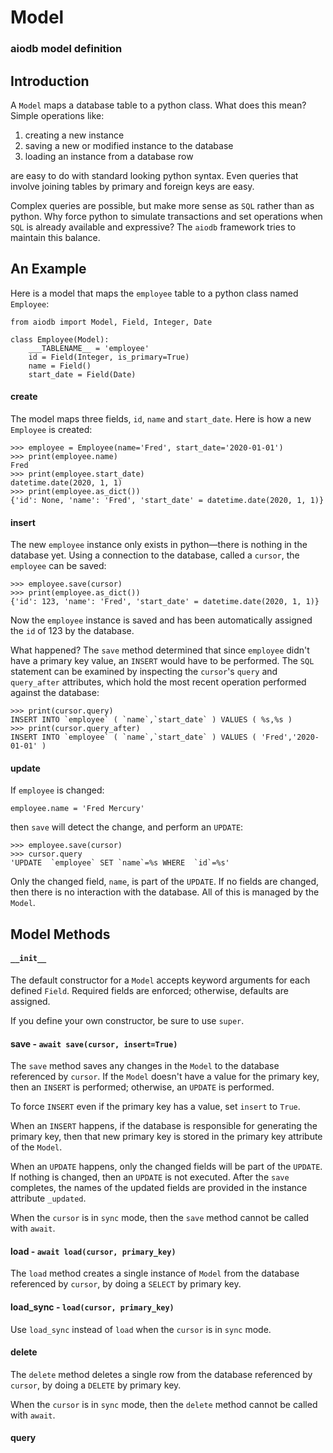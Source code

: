 # Model
### aiodb model definition

## Introduction

A `Model` maps a database table to a python class.
What does this mean?
Simple operations like:
1. creating a new instance
2. saving a new or modified instance to the database
3. loading an instance from a database row

are easy to do with standard looking python syntax.
Even queries that involve joining tables by
primary and foreign keys are easy.

Complex queries are possible, but make more sense as
`SQL` rather than as python.
Why force python to simulate
transactions and set operations
when `SQL` is already
available and expressive? The `aiodb` framework
tries to maintain this balance.

## An Example

Here is a model that maps the `employee` table to a
python class named `Employee`:

```
from aiodb import Model, Field, Integer, Date

class Employee(Model):
    ___TABLENAME__ = 'employee'
    id = Field(Integer, is_primary=True)
    name = Field()
    start_date = Field(Date)
```

#### create

The model maps three fields, `id`, `name` and `start_date`.
Here is how a new `Employee` is created:

```
>>> employee = Employee(name='Fred', start_date='2020-01-01')
>>> print(employee.name)
Fred
>>> print(employee.start_date)
datetime.date(2020, 1, 1)
>>> print(employee.as_dict())
{'id': None, 'name': 'Fred', 'start_date' = datetime.date(2020, 1, 1)}
```

#### insert

The new `employee` instance only exists in python&mdash;there is
nothing in the database yet.
Using a connection to the database, called a `cursor`,
the `employee` can be saved:

```
>>> employee.save(cursor)
>>> print(employee.as_dict())
{'id': 123, 'name': 'Fred', 'start_date' = datetime.date(2020, 1, 1)}
```

Now the `employee` instance is saved and has
been automatically assigned the `id` of 123 by the database.

What happened? The `save` method determined that since
`employee` didn't have a primary key value,
an `INSERT` would have to be performed.
The `SQL` statement can be examined by inspecting the `cursor`'s
`query` and `query_after` attributes, which hold the most recent
operation performed against the database:

```
>>> print(cursor.query)
INSERT INTO `employee` ( `name`,`start_date` ) VALUES ( %s,%s )
>>> print(cursor.query_after)
INSERT INTO `employee` ( `name`,`start_date` ) VALUES ( 'Fred','2020-01-01' )
```

#### update

If `employee` is changed:

```
employee.name = 'Fred Mercury'
```

then `save` will detect the change, and perform an `UPDATE`:

```
>>> employee.save(cursor)
>>> cursor.query
'UPDATE  `employee` SET `name`=%s WHERE  `id`=%s'
```

Only the changed field, `name`, is part of the `UPDATE`.
If no fields are changed, then there is no interaction with the database.
All of this is managed by the `Model`.

## Model Methods

#### `__init__`

The default constructor for a `Model` accepts keyword arguments
for each defined `Field`.
Required fields are enforced; otherwise, defaults are assigned.

If you define your own constructor, be sure to use `super`.

#### save - `await save(cursor, insert=True)`

The `save` method saves any changes in the `Model` to the database
referenced by `cursor`.
If the `Model` doesn't have a value for the primary key,
then an `INSERT` is performed; otherwise, an `UPDATE` is performed.

To force `INSERT` even if the primary key has a value,
set `insert` to `True`.

When an `INSERT` happens, if the database is responsible for
generating the primary key, then that new primary key is stored in the
primary key attribute of the `Model`.

When an `UPDATE` happens, only the changed fields will be
part of the `UPDATE`.
If nothing is changed, then an `UPDATE` is not executed.
After the `save` completes,
the names of the updated fields are provided
in the instance attribute `_updated`.

When the `cursor` is in `sync` mode,
then the `save` method cannot be called with `await`.

#### load - `await load(cursor, primary_key)`

The `load` method creates a single instance of `Model` from the database
referenced by `cursor`, by doing a `SELECT` by primary key.

#### load_sync - `load(cursor, primary_key)`

Use `load_sync` instead of `load` when the `cursor` is in `sync` mode.

#### delete

The `delete` method deletes a single row from the database
referenced by `cursor`, by doing a `DELETE` by primary key.

When the `cursor` is in `sync` mode,
then the `delete` method cannot be called with `await`.

#### query
